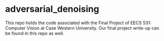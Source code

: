 # adversarial_denoising

This repo holds the code associated with the Final Project of EECS 531: Computer Vision at Case Western University. Our final project write-up can be found in this repo as well.